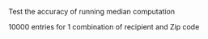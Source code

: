 Test the accuracy of running median computation

10000 entries for 1 combination of recipient and Zip code
